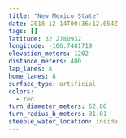 ```yaml
---
title: "New Mexico State"
date: 2018-12-14T00:36:12.054Z
tags: []
latitude: 32.2780932
longitude: -106.7481719
elevation_meters: 1202
distance_meters: 400
lap_lanes: 8
home_lanes: 8
surface_type: artificial
colors: 
  - red
turn_diameter_meters: 62.88
turn_radius_b_meters: 31.01
steeple_water_location: inside
---
```

